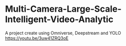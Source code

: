 # Multi-Camera-Large-Scale-Intelligent-Video-Analytic
A project create using Omniverse, Deepstream and YOLO
https://youtu.be/3uw41ZRQ3oE
